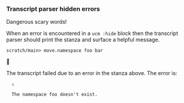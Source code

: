 ### Transcript parser hidden errors

Dangerous scary words\!

When an error is encountered in a `ucm :hide` block
then the transcript parser should print the stanza
and surface a helpful message.

``` ucm :hide
scratch/main> move.namespace foo bar
```

🛑

The transcript failed due to an error in the stanza above. The error is:

``` 
  ⚠️
  
  The namespace foo doesn't exist.
```
